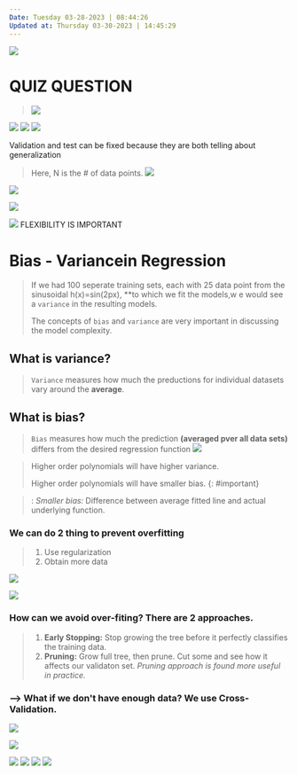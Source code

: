 ```yaml
---
Date: Tuesday 03-28-2023 | 08:44:26
Updated at: Thursday 03-30-2023 | 14:45:29
---
```


![](2023-03-28-08-45-03.png)
# QUIZ QUESTION
> ![](2023-03-28-08-47-39.png)

![](2023-03-28-08-52-52.png)
![](2023-03-28-08-54-22.png)
![](2023-03-28-08-58-21.png)

Validation and test can be fixed because they are both telling about generalization

> Here, N is the # of data points.
![](2023-03-28-09-06-23.png)


![](2023-03-28-09-08-13.png)

![](2023-03-28-09-14-16.png)

![](2023-03-28-09-31-21.png)
FLEXIBILITY IS IMPORTANT

# Bias - Variancein  Regression 
> If we had 100 seperate training sets, each with 25 data point from the sinusoidal h(x)=sin(2px), **to which we fit the models,w e would see a `variance` in the resulting models.
>
> The concepts of `bias` and `variance` are very important in discussing the model complexity.

## What is variance?
> `Variance` measures how much the preductions for individual datasets vary around the **average**.

## What is bias?
> `Bias` measures how much the prediction **(averaged pver all data sets)** differs from the desired regression function
![](2023-03-30-14-53-07.png)

> Higher order polynomials will have higher variance. 
> 
> Higher order polynomials will have smaller bias. {: #important}

> : _Smaller bias:_ Difference between average fitted line and actual underlying function.

### We can do 2 thing to prevent overfitting
> 1. Use regularization
> 2. Obtain more data

![](2023-03-30-14-57-52.png)

![](2023-03-30-15-07-44.png)

### How can we avoid over-fiting? There are 2 approaches.
> 1. __Early Stopping:__ Stop growing the tree before it perfectly classifies the training data.
> 2. __Pruning:__ Grow full tree, then prune. Cut some and see how it affects our validaton set. _Pruning approach is found more useful in practice._

### ⟶ What if we don't have enough data? We use Cross-Validation. 
![](2023-03-30-15-17-21.png)

![](2023-03-30-15-55-21.png)

![](2023-03-30-16-19-40.png)
![](2023-03-30-16-20-19.png)
![](2023-03-30-16-22-19.png)
![](2023-03-30-16-24-41.png)
<style>
    #important{
        color:red;
        font-weight: 500;
    }
</style>